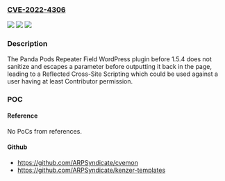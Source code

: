 ### [CVE-2022-4306](https://cve.mitre.org/cgi-bin/cvename.cgi?name=CVE-2022-4306)
![](https://img.shields.io/static/v1?label=Product&message=Panda%20Pods%20Repeater%20Field&color=blue)
![](https://img.shields.io/static/v1?label=Version&message=%3D%200%20&color=brighgreen)
![](https://img.shields.io/static/v1?label=Vulnerability&message=CWE-79%20Cross-Site%20Scripting%20(XSS)&color=brighgreen)

### Description

The Panda Pods Repeater Field WordPress plugin before 1.5.4 does not sanitize and escapes a parameter before outputting it back in the page, leading to a Reflected Cross-Site Scripting which could be used against a user having at least Contributor permission.

### POC

#### Reference
No PoCs from references.

#### Github
- https://github.com/ARPSyndicate/cvemon
- https://github.com/ARPSyndicate/kenzer-templates

